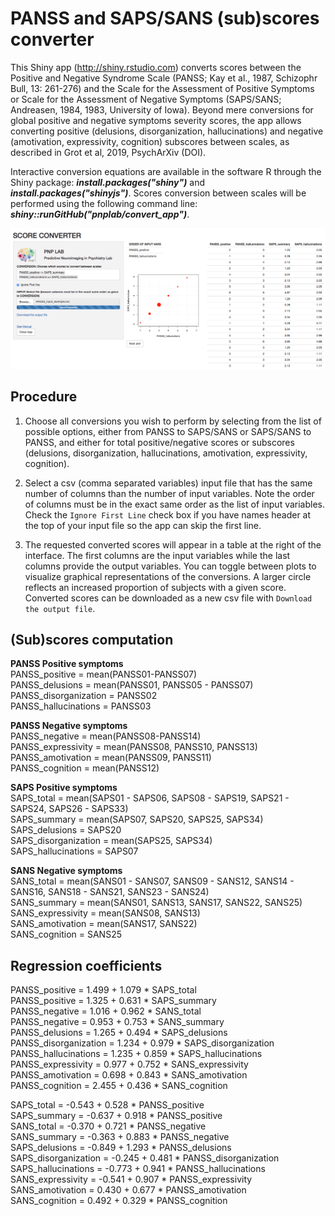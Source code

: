 

# PANSS and SAPS/SANS (sub)scores converter

This Shiny app (http://shiny.rstudio.com) converts scores between the Positive and Negative Syndrome Scale (PANSS; Kay et al., 1987, Schizophr Bull, 13: 261-276) and the Scale for the Assessment of Positive Symptoms or Scale for the Assessment of Negative Symptoms (SAPS/SANS; Andreasen, 1984, 1983, University of Iowa). Beyond mere conversions for global positive and negative symptoms severity scores, the app allows converting positive (delusions, disorganization, hallucinations) and negative (amotivation, expressivity, cognition) subscores between scales, as described in Grot et al, 2019, PsychArXiv (DOI).  

Interactive conversion equations are available in the software R through the Shiny package: **_install.packages("shiny")_** and **_install.packages("shinyjs")_**. Scores conversion between scales will be performed using the following command line: **_shiny::runGitHub("pnplab/convert_app")_**.


![](interface.png)


## Procedure

1. Choose all conversions you wish to perform by selecting from the list of possible options, either from PANSS to SAPS/SANS or SAPS/SANS to PANSS, and either for total positive/negative scores or subscores (delusions, disorganization, hallucinations, amotivation, expressivity, cognition).

2. Select a csv (comma separated variables) input file that has the same number of columns than the number of input variables. Note the order of columns must be in the exact same order as the list of input variables. Check the `Ignore First Line` check box if you have names header at the top of your input file so the app can skip the first line.

3. The requested converted scores will appear in a table at the right of the interface. The first columns are the input variables while the last columns provide the output variables. You can toggle between plots to visualize graphical representations of the conversions. A larger circle reflects an increased proportion of subjects with a given score. Converted scores can be downloaded as a new csv file with `Download the output file`.


## (Sub)scores computation   

**PANSS Positive symptoms** <br/>
PANSS_positive = mean(PANSS01-PANSS07) <br/>
PANSS_delusions = mean(PANSS01, PANSS05 - PANSS07) <br/> 
PANSS_disorganization = PANSS02 <br/>
PANSS_hallucinations = PANSS03 <br/>
		
**PANSS Negative symptoms** <br/>
PANSS_negative = mean(PANSS08-PANSS14) <br/>
PANSS_expressivity = mean(PANSS08, PANSS10, PANSS13) <br/> 
PANSS_amotivation = mean(PANSS09, PANSS11) <br/>
PANSS_cognition = mean(PANSS12) <br/>
	
**SAPS Positive symptoms** <br/>
SAPS_total = mean(SAPS01 - SAPS06, SAPS08 - SAPS19, SAPS21 - SAPS24, SAPS26 - SAPS33) <br/> 
SAPS_summary = mean(SAPS07, SAPS20, SAPS25, SAPS34) <br/>
SAPS_delusions = SAPS20 <br/> 
SAPS_disorganization = mean(SAPS25, SAPS34) <br/> 
SAPS_hallucinations = SAPS07 <br/>
	
**SANS Negative symptoms** <br/>
SANS_total = mean(SANS01 - SANS07, SANS09 - SANS12, SANS14 - SANS16, SANS18 - SANS21, SANS23 - SANS24) <br/>
SANS_summary = mean(SANS01, SANS13, SANS17, SANS22, SANS25) <br/>
SANS_expressivity = mean(SANS08, SANS13) <br/>
SANS_amotivation = mean(SANS17, SANS22) <br/>
SANS_cognition = SANS25 <br/>


## Regression coefficients

PANSS_positive		=	1.499	+	1.079	*	SAPS_total<br/>
PANSS_positive		=	1.325	+	0.631	*	SAPS_summary <br/>
PANSS_negative		=	1.016	+	0.962	*	SANS_total <br/>
PANSS_negative		=	0.953	+	0.753	*	SANS_summary <br/>
PANSS_delusions		=	1.265	+	0.494	*	SAPS_delusions <br/>
PANSS_disorganization	=	1.234	+	0.979	*	SAPS_disorganization <br/>
PANSS_hallucinations	=	1.235	+	0.859	*	SAPS_hallucinations <br/>
PANSS_expressivity	=	0.977	+	0.752	*	SANS_expressivity <br/>
PANSS_amotivation	=	0.698	+	0.843	*	SANS_amotivation <br/>
PANSS_cognition		=	2.455	+	0.436	*	SANS_cognition <br/>

SAPS_total		=	-0.543	+	0.528	*	PANSS_positive <br/>
SAPS_summary		=	-0.637	+	0.918	*	PANSS_positive <br/>
SANS_total		=	-0.370	+	0.721	*	PANSS_negative <br/>
SANS_summary		=	-0.363	+	0.883	*	PANSS_negative <br/>
SAPS_delusions		=	-0.849	+	1.293	*	PANSS_delusions <br/>
SAPS_disorganization	=	-0.245	+	0.481	*	PANSS_disorganization <br/>
SAPS_hallucinations	=	-0.773	+	0.941	*	PANSS_hallucinations <br/>
SANS_expressivity	=	-0.541	+	0.907	*	PANSS_expressivity <br/>
SANS_amotivation	=	0.430	+	0.677	*	PANSS_amotivation <br/>
SANS_cognition		=	0.492	+	0.329	*	PANSS_cognition <br/>




